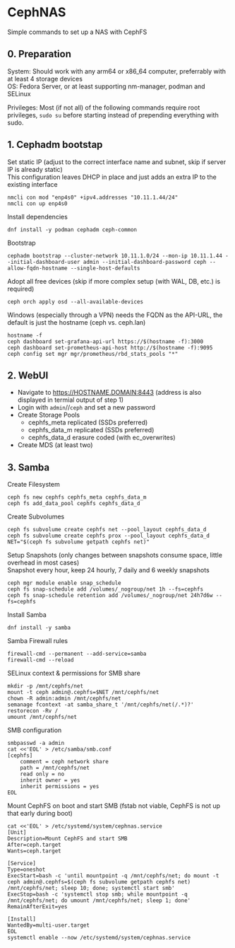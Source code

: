 # CephNAS
Simple commands to set up a NAS with CephFS

## 0. Preparation
System: Should work with any arm64 or x86_64 computer, preferrably with at least 4 storage devices  
OS: Fedora Server, or at least supporting nm-manager, podman and SELinux

Privileges: Most (if not all) of the following commands require root privileges, ``sudo su`` before starting instead of prepending everything with sudo.

## 1. Cephadm bootstap
Set static IP (adjust to the correct interface name and subnet, skip if server IP is already static)  
This configuration leaves DHCP in place and just adds an extra IP to the existing interface
```
nmcli con mod "enp4s0" +ipv4.addresses "10.11.1.44/24"
nmcli con up enp4s0
```
Install dependencies
```
dnf install -y podman cephadm ceph-common
```
Bootstrap
```
cephadm bootstrap --cluster-network 10.11.1.0/24 --mon-ip 10.11.1.44 --initial-dashboard-user admin --initial-dashboard-password ceph --allow-fqdn-hostname --single-host-defaults
```
Adopt all free devices (skip if more complex setup (with WAL, DB, etc.) is required)
```
ceph orch apply osd --all-available-devices
```
Windows (especially through a VPN) needs the FQDN as the API-URL, the default is just the hostname (ceph vs. ceph.lan)
```
hostname -f
ceph dashboard set-grafana-api-url https://$(hostname -f):3000
ceph dashboard set-prometheus-api-host http://$(hostname -f):9095
ceph config set mgr mgr/prometheus/rbd_stats_pools "*"
```

## 2. WebUI
- Navigate to https://HOSTNAME.DOMAIN:8443 (address is also displayed in termial output of step 1)
- Login with ``admin``//``ceph`` and set a new password
- Create Storage Pools
  - cephfs_meta replicated (SSDs preferred)
  - cephfs_data_m replicated (SSDs preferred)
  - cephfs_data_d erasure coded (with ec_overwrites)
- Create MDS (at least two)

## 3. Samba
Create Filesystem
```
ceph fs new cephfs cephfs_meta cephfs_data_m
ceph fs add_data_pool cephfs cephfs_data_d
```
Create Subvolumes
```
ceph fs subvolume create cephfs net --pool_layout cephfs_data_d
ceph fs subvolume create cephfs prox --pool_layout cephfs_data_d
NET="$(ceph fs subvolume getpath cephfs net)"
```
Setup Snapshots (only changes between snapshots consume space, little overhead in most cases)  
Snapshot every hour, keep 24 hourly, 7 daily and 6 weekly snapshots
```
ceph mgr module enable snap_schedule
ceph fs snap-schedule add /volumes/_nogroup/net 1h --fs=cephfs
ceph fs snap-schedule retention add /volumes/_nogroup/net 24h7d6w --fs=cephfs
```
Install Samba
```
dnf install -y samba
```
Samba Firewall rules
```
firewall-cmd --permanent --add-service=samba
firewall-cmd --reload
```
SELinux context & permissions for SMB share
```
mkdir -p /mnt/cephfs/net
mount -t ceph admin@.cephfs=$NET /mnt/cephfs/net
chown -R admin:admin /mnt/cephfs/net
semanage fcontext -at samba_share_t '/mnt/cephfs/net(/.*)?'
restorecon -Rv /
umount /mnt/cephfs/net
```
SMB configuration
```
smbpasswd -a admin
cat <<'EOL' > /etc/samba/smb.conf
[cephfs]
    comment = ceph network share
    path = /mnt/cephfs/net
    read only = no
    inherit owner = yes
    inherit permissions = yes
EOL
```
Mount CephFS on boot and start SMB (fstab not viable, CephFS is not up that early during boot)
```
cat <<'EOL' > /etc/systemd/system/cephnas.service
[Unit]
Description=Mount CephFS and start SMB
After=ceph.target
Wants=ceph.target

[Service]
Type=oneshot
ExecStart=bash -c 'until mountpoint -q /mnt/cephfs/net; do mount -t ceph admin@.cephfs=$(ceph fs subvolume getpath cephfs net) /mnt/cephfs/net; sleep 10; done; systemctl start smb'
ExecStop=bash -c 'systemctl stop smb; while mountpoint -q /mnt/cephfs/net; do umount /mnt/cephfs/net; sleep 1; done'
RemainAfterExit=yes

[Install]
WantedBy=multi-user.target
EOL
systemctl enable --now /etc/systemd/system/cephnas.service
```
